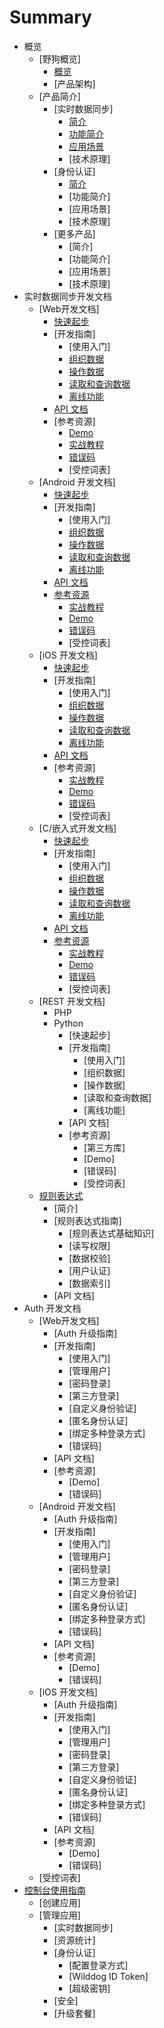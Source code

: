 # Summary

* 概览
    * [野狗概览]
      * [概览](/overview/index.md)
      * [产品架构]
    * [产品简介]
      * [实时数据同步]
         * [简介](/overview/database.md)
         * [功能简介](/overview/feature.md)
         * [应用场景](/overview/scene.md)
         * [技术原理]
      * [身份认证]
         * [简介](/overview/auth.md)
         * [功能简介]
         * [应用场景]
         * [技术原理]
      * [更多产品]
         * [简介]
         * [功能简介]
         * [应用场景]
         * [技术原理]
* 实时数据同步开发文档
   * [Web开发文档]
      * [快速起步](/sync/quickstart/web.md)
      * [开发指南]
         * [使用入门]
         * [组织数据](/sync/guide/web/structure-data.md)
         * [操作数据](/sync/guide/web/save-data.md)
         * [读取和查询数据](/sync/guide/web/retrieve-data.md)
         * [离线功能](/sync/guide/web/offline-capabilities.md)
      * [API 文档](/sync/guide/web/api.md)
      * [参考资源]
         * [Demo](/sync/guide/web/resources.md)
         * [实战教程](/sync/guide/web/tutorial.md)
         * [错误码](/sync/guide/web/error-code.md)
         * [受控词表]
   * [Android 开发文档]
      * [快速起步](/sync/quickstart/android.md)
      * [开发指南]
         * [使用入门]
         * [组织数据](/sync/guide/android/structure-data.md)
         * [操作数据](/sync/guide/android/save-data.md)
         * [读取和查询数据](/sync/guide/android/retrieve-data.md)
         * [离线功能](/sync/guide/android/offline-capabilities.md)
      * [API 文档](/sync/guide/android/api.md)
      * [参考资源](/sync/guide/android/resources.md)
         * [实战教程](/sync/guide/android/tutorial.md)
         * [Demo](/sync/guide/android/resources.md)
         * [错误码](/sync/guide/android/error-code.md)      
         * [受控词表] 
   * [iOS 开发文档]
      * [快速起步](/sync/quickstart/ios.md)
      * [开发指南]
         * [使用入门]
         * [组织数据](/sync/guide/ios/structure-data.md)
         * [操作数据](/sync/guide/ios/save-data.md)
         * [读取和查询数据](/sync/guide/ios/retrieve-data.md)
         * [离线功能](/sync/guide/ios/offline-capabilities.md)
      * [API 文档](/sync/guide/ios/api.md)
      * [参考资源]
         * [实战教程](/sync/guide/ios/tutorial.md)
         * [Demo](/sync/guide/ios/resources.md)
         * [错误码](/sync/guide/ios/error-code.md)
         * [受控词表] 
   * [C/嵌入式开发文档]
      * [快速起步](/sync/quickstart/c.md)
      * [开发指南]
         * [使用入门]
         * [组织数据](/sync/guide/c/structure-data.md)
         * [操作数据](/sync/guide/c/save-data.md)
         * [读取和查询数据](/sync/guide/c/retrieve-data.md)
         * [离线功能](/sync/guide/c/offline-capabilities.md)
      * [API 文档](/sync/guide/c/api.md)
      * [参考资源](/sync/guide/c/resources.md)
         * [实战教程](/sync/guide/c/tutorial.md)
         * [Demo](/sync/guide/c/resources.md)
         * [错误码](/sync/guide/c/error-code.md)
         * [受控词表] 
   * [REST 开发文档]
      * PHP
      * Python 
         * [快速起步]
         * [开发指南]
            * [使用入门]
            * [组织数据]
            * [操作数据]
            * [读取和查询数据]
            * [离线功能]
         * [API 文档]
         * [参考资源]
            * [第三方库]
            * [Demo]
            * [错误码]
            * [受控词表] 
   * [规则表达式](/sync/guide/rule/index.md)
      * [简介]
      * [规则表达式指南]
         * [规则表达式基础知识]
         * [读写权限]
         * [数据校验]
         * [用户认证]
         * [数据索引]
      * [API 文档]
* Auth 开发文档
   * [Web开发文档]
      * [Auth 升级指南] 
      * [开发指南]
         * [使用入门]
         * [管理用户]
         * [密码登录]
         * [第三方登录]
         * [自定义身份验证]
         * [匿名身份认证]
         * [绑定多种登录方式]
         * [错误码]
      * [API 文档]
      * [参考资源]
         * [Demo]
         * [错误码]
   * [Android 开发文档]
      * [Auth 升级指南]  
      * [开发指南]
         * [使用入门]
         * [管理用户]
         * [密码登录]
         * [第三方登录]
         * [自定义身份验证]
         * [匿名身份认证]
         * [绑定多种登录方式]
         * [错误码]
      * [API 文档] 
      * [参考资源]
         * [Demo]
         * [错误码]
   * [iOS 开发文档]
      * [Auth 升级指南]  
      * [开发指南]
         * [使用入门]
         * [管理用户]
         * [密码登录]
         * [第三方登录]
         * [自定义身份验证]
         * [匿名身份认证]
         * [绑定多种登录方式]
         * [错误码] 
      * [API 文档] 
      * [参考资源]
         * [Demo]
         * [错误码] 
   * [受控词表] 
* [控制台使用指南](/console/index.md)
   * [创建应用]
   * [管理应用]
      * [实时数据同步]
      * [资源统计]
      * [身份认证]
         * [配置登录方式]
         * [Wilddog ID Token]
         * [超级密钥]
      * [安全]
      * [升级套餐]


